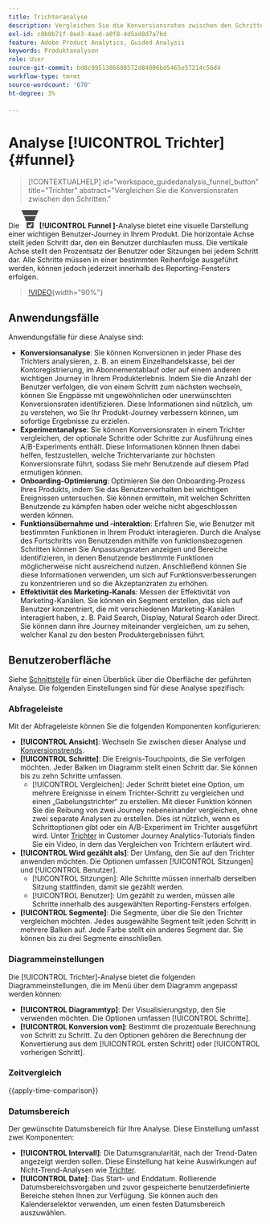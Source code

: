 ```yaml
---
title: Trichteranalyse
description: Vergleichen Sie die Konversionsraten zwischen den Schritten.
exl-id: c8b0b71f-8ed3-4aad-a0f8-4d5ad8d7a7bd
feature: Adobe Product Analytics, Guided Analysis
keywords: Produktanalysen
role: User
source-git-commit: bd8c9951386608572d84006bd5465e57214c56d4
workflow-type: tm+mt
source-wordcount: '670'
ht-degree: 3%

---
```


# Analyse [!UICONTROL Trichter] {#funnel}

<!-- markdownlint-disable MD034 -->

>[!CONTEXTUALHELP]
>id="workspace_guidedanalysis_funnel_button"
>title="Trichter"
>abstract="Vergleichen Sie die Konversionsraten zwischen den Schritten."

<!-- markdownlint-enable MD034 -->

Die ![ConversionFunnel](/help/assets/icons/ConversionFunnel.svg)**[!UICONTROL Funnel ]**-Analyse bietet eine visuelle Darstellung einer wichtigen Benutzer-Journey in Ihrem Produkt. Die horizontale Achse stellt jeden Schritt dar, den ein Benutzer durchlaufen muss. Die vertikale Achse stellt den Prozentsatz der Benutzer oder Sitzungen bei jedem Schritt dar. Alle Schritte müssen in einer bestimmten Reihenfolge ausgeführt werden, können jedoch jederzeit innerhalb des Reporting-Fensters erfolgen.

>[!VIDEO](https://video.tv.adobe.com/v/3421663/?quality=12&learn=on){width="90%"}

## Anwendungsfälle

Anwendungsfälle für diese Analyse sind:

* **Konversionsanalyse**: Sie können Konversionen in jeder Phase des Trichters analysieren, z. B. an einem Einzelhandelskasse, bei der Kontoregistrierung, im Abonnementablauf oder auf einem anderen wichtigen Journey in Ihrem Produkterlebnis. Indem Sie die Anzahl der Benutzer verfolgen, die von einem Schritt zum nächsten wechseln, können Sie Engpässe mit ungewöhnlichen oder unerwünschten Konversionsraten identifizieren. Diese Informationen sind nützlich, um zu verstehen, wo Sie Ihr Produkt-Journey verbessern können, um sofortige Ergebnisse zu erzielen.
* **Experimentanalyse**: Sie können Konversionsraten in einem Trichter vergleichen, der optionale Schritte oder Schritte zur Ausführung eines A/B-Experiments enthält. Diese Informationen können Ihnen dabei helfen, festzustellen, welche Trichtervariante zur höchsten Konversionsrate führt, sodass Sie mehr Benutzende auf diesem Pfad ermutigen können.
* **Onboarding-Optimierung**: Optimieren Sie den Onboarding-Prozess Ihres Produkts, indem Sie das Benutzerverhalten bei wichtigen Ereignissen untersuchen. Sie können ermitteln, mit welchen Schritten Benutzende zu kämpfen haben oder welche nicht abgeschlossen werden können.
* **Funktionsübernahme und -interaktion**: Erfahren Sie, wie Benutzer mit bestimmten Funktionen in Ihrem Produkt interagieren. Durch die Analyse des Fortschritts von Benutzenden mithilfe von funktionsbezogenen Schritten können Sie Anpassungsraten anzeigen und Bereiche identifizieren, in denen Benutzende bestimmte Funktionen möglicherweise nicht ausreichend nutzen. Anschließend können Sie diese Informationen verwenden, um sich auf Funktionsverbesserungen zu konzentrieren und so die Akzeptanzraten zu erhöhen.
* **Effektivität des Marketing-Kanals**: Messen der Effektivität von Marketing-Kanälen. Sie können ein Segment erstellen, das sich auf Benutzer konzentriert, die mit verschiedenen Marketing-Kanälen interagiert haben, z. B. Paid Search, Display, Natural Search oder Direct. Sie können dann ihre Journey miteinander vergleichen, um zu sehen, welcher Kanal zu den besten Produktergebnissen führt.

## Benutzeroberfläche

Siehe [Schnittstelle](../overview.md#interface) für einen Überblick über die Oberfläche der geführten Analyse. Die folgenden Einstellungen sind für diese Analyse spezifisch:

### Abfrageleiste

Mit der Abfrageleiste können Sie die folgenden Komponenten konfigurieren:

* **[!UICONTROL Ansicht]**: Wechseln Sie zwischen dieser Analyse und [Konversionstrends](conversion-trends.md).
* **[!UICONTROL Schritte]**: Die Ereignis-Touchpoints, die Sie verfolgen möchten. Jeder Balken im Diagramm stellt einen Schritt dar. Sie können bis zu zehn Schritte umfassen.
   * [!UICONTROL Vergleichen]: Jeder Schritt bietet eine Option, um mehrere Ereignisse in einem Trichter-Schritt zu vergleichen und einen „Gabelungstrichter“ zu erstellen. Mit dieser Funktion können Sie die Reibung von zwei Journey nebeneinander vergleichen, ohne zwei separate Analysen zu erstellen. Dies ist nützlich, wenn es Schrittoptionen gibt oder ein A/B-Experiment im Trichter ausgeführt wird. Unter [Trichter](https://experienceleague.adobe.com/en/docs/customer-journey-analytics-learn/tutorials/guided-analysis/funnel) in Customer Journey Analytics-Tutorials finden Sie ein Video, in dem das Vergleichen von Trichtern erläutert wird.
* **[!UICONTROL Wird gezählt als]**: Der Umfang, den Sie auf den Trichter anwenden möchten. Die Optionen umfassen [!UICONTROL Sitzungen] und [!UICONTROL Benutzer].
   * [!UICONTROL Sitzungen]: Alle Schritte müssen innerhalb derselben Sitzung stattfinden, damit sie gezählt werden.
   * [!UICONTROL Benutzer]: Um gezählt zu werden, müssen alle Schritte innerhalb des ausgewählten Reporting-Fensters erfolgen.
* **[!UICONTROL Segmente]**: Die Segmente, über die Sie den Trichter vergleichen möchten. Jedes ausgewählte Segment teilt jeden Schritt in mehrere Balken auf. Jede Farbe stellt ein anderes Segment dar. Sie können bis zu drei Segmente einschließen.

### Diagrammeinstellungen

Die [!UICONTROL Trichter]-Analyse bietet die folgenden Diagrammeinstellungen, die im Menü über dem Diagramm angepasst werden können:

* **[!UICONTROL Diagrammtyp]**: Der Visualisierungstyp, den Sie verwenden möchten. Die Optionen umfassen [!UICONTROL Schritte].
* **[!UICONTROL Konversion von]**: Bestimmt die prozentuale Berechnung von Schritt zu Schritt. Zu den Optionen gehören die Berechnung der Konvertierung aus dem [!UICONTROL ersten Schritt] oder [!UICONTROL vorherigen Schritt].

### Zeitvergleich

{{apply-time-comparison}}



### Datumsbereich

Der gewünschte Datumsbereich für Ihre Analyse. Diese Einstellung umfasst zwei Komponenten:

* **[!UICONTROL Intervall]**: Die Datumsgranularität, nach der Trend-Daten angezeigt werden sollen. Diese Einstellung hat keine Auswirkungen auf Nicht-Trend-Analysen wie [Trichter](funnel.md).
* **[!UICONTROL Date]**: Das Start- und Enddatum. Rollierende Datumsbereichsvorgaben und zuvor gespeicherte benutzerdefinierte Bereiche stehen Ihnen zur Verfügung. Sie können auch den Kalenderselektor verwenden, um einen festen Datumsbereich auszuwählen.

<!--
## Example

See below for an example of the analysis.

![Funnel time compare](../assets/funnel-compare.png)

-->
